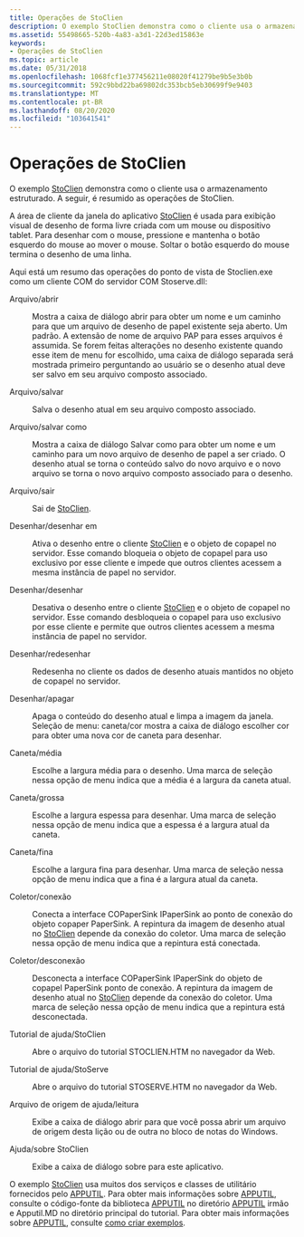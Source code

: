 ```yaml
---
title: Operações de StoClien
description: O exemplo StoClien demonstra como o cliente usa o armazenamento estruturado. A seguir, é resumido as operações de StoClien.
ms.assetid: 55498665-520b-4a83-a3d1-22d3ed15863e
keywords:
- Operações de StoClien
ms.topic: article
ms.date: 05/31/2018
ms.openlocfilehash: 1068fcf1e377456211e08020f41279be9b5e3b0b
ms.sourcegitcommit: 592c9bbd22ba69802dc353bcb5eb30699f9e9403
ms.translationtype: MT
ms.contentlocale: pt-BR
ms.lasthandoff: 08/20/2020
ms.locfileid: "103641541"
---
```

# <a name="stoclien-operations"></a>Operações de StoClien

O exemplo [StoClien](structured-storage-client-sample--stoclien-.md) demonstra como o cliente usa o armazenamento estruturado. A seguir, é resumido as operações de StoClien.

A área de cliente da janela do aplicativo [StoClien](structured-storage-client-sample--stoclien-.md) é usada para exibição visual de desenho de forma livre criada com um mouse ou dispositivo tablet. Para desenhar com o mouse, pressione e mantenha o botão esquerdo do mouse ao mover o mouse. Soltar o botão esquerdo do mouse termina o desenho de uma linha.

Aqui está um resumo das operações do ponto de vista de Stoclien.exe como um cliente COM do servidor COM Stoserve.dll:

<dl> <dt>

<span id="File_Open"></span><span id="file_open"></span><span id="FILE_OPEN"></span>Arquivo/abrir
</dt> <dd>

Mostra a caixa de diálogo abrir para obter um nome e um caminho para que um arquivo de desenho de papel existente seja aberto. Um padrão. A extensão de nome de arquivo PAP para esses arquivos é assumida. Se forem feitas alterações no desenho existente quando esse item de menu for escolhido, uma caixa de diálogo separada será mostrada primeiro perguntando ao usuário se o desenho atual deve ser salvo em seu arquivo composto associado.

</dd> <dt>

<span id="File_Save"></span><span id="file_save"></span><span id="FILE_SAVE"></span>Arquivo/salvar
</dt> <dd>

Salva o desenho atual em seu arquivo composto associado.

</dd> <dt>

<span id="File_Save_As"></span><span id="file_save_as"></span><span id="FILE_SAVE_AS"></span>Arquivo/salvar como
</dt> <dd>

Mostra a caixa de diálogo Salvar como para obter um nome e um caminho para um novo arquivo de desenho de papel a ser criado. O desenho atual se torna o conteúdo salvo do novo arquivo e o novo arquivo se torna o novo arquivo composto associado para o desenho.

</dd> <dt>

<span id="File_Exit"></span><span id="file_exit"></span><span id="FILE_EXIT"></span>Arquivo/sair
</dt> <dd>

Sai de [StoClien](structured-storage-client-sample--stoclien-.md).

</dd> <dt>

<span id="Draw_Drawing_On"></span><span id="draw_drawing_on"></span><span id="DRAW_DRAWING_ON"></span>Desenhar/desenhar em
</dt> <dd>

Ativa o desenho entre o cliente [StoClien](structured-storage-client-sample--stoclien-.md) e o objeto de copapel no servidor. Esse comando bloqueia o objeto de copapel para uso exclusivo por esse cliente e impede que outros clientes acessem a mesma instância de papel no servidor.

</dd> <dt>

<span id="Draw_Drawing_Off"></span><span id="draw_drawing_off"></span><span id="DRAW_DRAWING_OFF"></span>Desenhar/desenhar
</dt> <dd>

Desativa o desenho entre o cliente [StoClien](structured-storage-client-sample--stoclien-.md) e o objeto de copapel no servidor. Esse comando desbloqueia o copapel para uso exclusivo por esse cliente e permite que outros clientes acessem a mesma instância de papel no servidor.

</dd> <dt>

<span id="Draw_Redraw"></span><span id="draw_redraw"></span><span id="DRAW_REDRAW"></span>Desenhar/redesenhar
</dt> <dd>

Redesenha no cliente os dados de desenho atuais mantidos no objeto de copapel no servidor.

</dd> <dt>

<span id="Draw_Erase"></span><span id="draw_erase"></span><span id="DRAW_ERASE"></span>Desenhar/apagar
</dt> <dd>

Apaga o conteúdo do desenho atual e limpa a imagem da janela. Seleção de menu: caneta/cor mostra a caixa de diálogo escolher cor para obter uma nova cor de caneta para desenhar.

</dd> <dt>

<span id="Pen_Medium"></span><span id="pen_medium"></span><span id="PEN_MEDIUM"></span>Caneta/média
</dt> <dd>

Escolhe a largura média para o desenho. Uma marca de seleção nessa opção de menu indica que a média é a largura da caneta atual.

</dd> <dt>

<span id="Pen_Thick"></span><span id="pen_thick"></span><span id="PEN_THICK"></span>Caneta/grossa
</dt> <dd>

Escolhe a largura espessa para desenhar. Uma marca de seleção nessa opção de menu indica que a espessa é a largura atual da caneta.

</dd> <dt>

<span id="Pen_Thin"></span><span id="pen_thin"></span><span id="PEN_THIN"></span>Caneta/fina
</dt> <dd>

Escolhe a largura fina para desenhar. Uma marca de seleção nessa opção de menu indica que a fina é a largura atual da caneta.

</dd> <dt>

<span id="Sink_Connect"></span><span id="sink_connect"></span><span id="SINK_CONNECT"></span>Coletor/conexão
</dt> <dd>

Conecta a interface COPaperSink IPaperSink ao ponto de conexão do objeto copaper PaperSink. A repintura da imagem de desenho atual no [StoClien](structured-storage-client-sample--stoclien-.md) depende da conexão do coletor. Uma marca de seleção nessa opção de menu indica que a repintura está conectada.

</dd> <dt>

<span id="Sink_Disconnect"></span><span id="sink_disconnect"></span><span id="SINK_DISCONNECT"></span>Coletor/desconexão
</dt> <dd>

Desconecta a interface COPaperSink IPaperSink do objeto de copapel PaperSink ponto de conexão. A repintura da imagem de desenho atual no [StoClien](structured-storage-client-sample--stoclien-.md) depende da conexão do coletor. Uma marca de seleção nessa opção de menu indica que a repintura está desconectada.

</dd> <dt>

<span id="Help_StoClien_Tutorial"></span><span id="help_stoclien_tutorial"></span><span id="HELP_STOCLIEN_TUTORIAL"></span>Tutorial de ajuda/StoClien
</dt> <dd>

Abre o arquivo do tutorial STOCLIEN.HTM no navegador da Web.

</dd> <dt>

<span id="Help_StoServe_Tutorial"></span><span id="help_stoserve_tutorial"></span><span id="HELP_STOSERVE_TUTORIAL"></span>Tutorial de ajuda/StoServe
</dt> <dd>

Abre o arquivo do tutorial STOSERVE.HTM no navegador da Web.

</dd> <dt>

<span id="Help_Read_Source_File"></span><span id="help_read_source_file"></span><span id="HELP_READ_SOURCE_FILE"></span>Arquivo de origem de ajuda/leitura
</dt> <dd>

Exibe a caixa de diálogo abrir para que você possa abrir um arquivo de origem desta lição ou de outra no bloco de notas do Windows.

</dd> <dt>

<span id="Help_About_StoClien"></span><span id="help_about_stoclien"></span><span id="HELP_ABOUT_STOCLIEN"></span>Ajuda/sobre StoClien
</dt> <dd>

Exibe a caixa de diálogo sobre para este aplicativo.

</dd> </dl>

O exemplo [StoClien](structured-storage-client-sample--stoclien-.md) usa muitos dos serviços e classes de utilitário fornecidos pelo [APPUTIL](./using-visual-studio.md). Para obter mais informações sobre [APPUTIL](./using-visual-studio.md), consulte o código-fonte da biblioteca [APPUTIL](./using-visual-studio.md) no diretório [APPUTIL](./using-visual-studio.md) irmão e Apputil.MD no diretório principal do tutorial. Para obter mais informações sobre [APPUTIL](./using-visual-studio.md), consulte [como criar exemplos](how-to-build-samples.md).

 

 